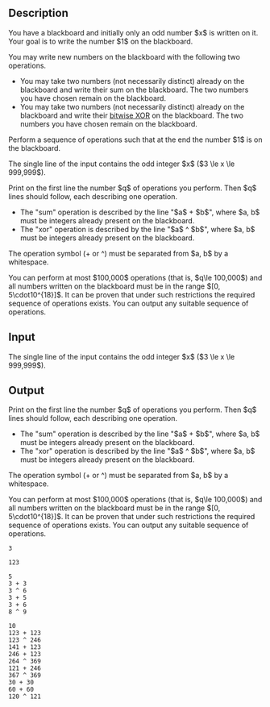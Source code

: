 ## Description

<div><p>You have a blackboard and initially only an <span class="tex-font-style-bf">odd</span> number $x$ is written on it. Your goal is to write the number $1$ on the blackboard.</p><p>You may write new numbers on the blackboard with the following two operations. </p><ul> <li> You may take two numbers (not necessarily distinct) already on the blackboard and write their sum on the blackboard. The two numbers you have chosen remain on the blackboard. </li><li> You may take two numbers (not necessarily distinct) already on the blackboard and write their <a href="https://en.wikipedia.org/wiki/Bitwise_operation#XOR">bitwise XOR</a> on the blackboard. The two numbers you have chosen remain on the blackboard. </li></ul> Perform a sequence of operations such that at the end the number $1$ is on the blackboard.</div><div class="input-specification"><p>The single line of the input contains the odd integer $x$ ($3 \le x \le 999,999$).</p></div><div class="output-specification"><p>Print on the first line the number $q$ of operations you perform. Then $q$ lines should follow, each describing one operation. </p><ul> <li> The "sum" operation is described by the line "$a$ + $b$", where $a, b$ must be integers already present on the blackboard. </li><li> The "xor" operation is described by the line "$a$ ^ $b$", where $a, b$ must be integers already present on the blackboard. </li></ul> <span class="tex-font-style-bf">The operation symbol (+ or ^) must be separated from $a, b$ by a whitespace.</span><p>You can perform at most $100,000$ operations (that is, $q\le 100,000$) and all numbers written on the blackboard must be in the range $[0, 5\cdot10^{18}]$. It can be proven that under such restrictions the required sequence of operations exists. You can output any suitable sequence of operations.</p></div>

## Input

<p>The single line of the input contains the odd integer $x$ ($3 \le x \le 999,999$).</p>

## Output

<p>Print on the first line the number $q$ of operations you perform. Then $q$ lines should follow, each describing one operation. </p><ul> <li> The "sum" operation is described by the line "$a$ + $b$", where $a, b$ must be integers already present on the blackboard. </li><li> The "xor" operation is described by the line "$a$ ^ $b$", where $a, b$ must be integers already present on the blackboard. </li></ul> <span class="tex-font-style-bf">The operation symbol (+ or ^) must be separated from $a, b$ by a whitespace.</span><p>You can perform at most $100,000$ operations (that is, $q\le 100,000$) and all numbers written on the blackboard must be in the range $[0, 5\cdot10^{18}]$. It can be proven that under such restrictions the required sequence of operations exists. You can output any suitable sequence of operations.</p>





```input1
3
```




```input2
123
```




```output1
5
3 + 3
3 ^ 6
3 + 5
3 + 6
8 ^ 9
```




```output2
10
123 + 123
123 ^ 246
141 + 123
246 + 123
264 ^ 369
121 + 246
367 ^ 369
30 + 30
60 + 60
120 ^ 121
```


